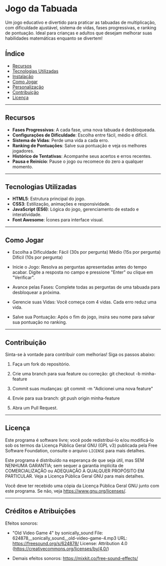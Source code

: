 # Jogo da Tabuada

Um jogo educativo e divertido para praticar as tabuadas de multiplicação, com dificuldade ajustável, sistema de vidas, fases progressivas, e ranking de pontuação. Ideal para crianças e adultos que desejam melhorar suas habilidades matemáticas enquanto se divertem!

## Índice

- [Recursos](#recursos)
- [Tecnologias Utilizadas](#tecnologias-utilizadas)
- [Instalação](#instalação)
- [Como Jogar](#como-jogar)
- [Personalização](#personalização)
- [Contribuição](#contribuição)
- [Licença](#licença)

---

## Recursos

- **Fases Progressivas**: A cada fase, uma nova tabuada é desbloqueada.
- **Configurações de Dificuldade**: Escolha entre fácil, médio e difícil.
- **Sistema de Vidas**: Perde uma vida a cada erro.
- **Ranking de Pontuações**: Salve sua pontuação e veja os melhores jogadores.
- **Histórico de Tentativas**: Acompanhe seus acertos e erros recentes.
- **Pausa e Reinício**: Pause o jogo ou recomece do zero a qualquer momento.

---

## Tecnologias Utilizadas

- **HTML5**: Estrutura principal do jogo.
- **CSS3**: Estilização, animações e responsividade.
- **JavaScript (ES6)**: Lógica do jogo, gerenciamento de estado e interatividade.
- **Font Awesome**: Ícones para interface visual.

---

## Como Jogar
- Escolha a Dificuldade:
Fácil (30s por pergunta)
Médio (15s por pergunta)
Difícil (10s por pergunta)

- Inicie o Jogo:
Resolva as perguntas apresentadas antes do tempo acabar.
Digite a resposta no campo e pressione "Enter" ou clique em "Verificar".

- Avance pelas Fases:
Complete todas as perguntas de uma tabuada para desbloquear a próxima.

- Gerencie suas Vidas:
Você começa com 4 vidas. Cada erro reduz uma vida.

- Salve sua Pontuação:
Após o fim do jogo, insira seu nome para salvar sua pontuação no ranking.

---

## Contribuição
Sinta-se à vontade para contribuir com melhorias! Siga os passos abaixo:

1. Faça um fork do repositório.
2. Crie uma branch para sua feature ou correção:
git checkout -b minha-feature

3. Commit suas mudanças:
git commit -m "Adicionei uma nova feature"

4. Envie para sua branch:
git push origin minha-feature

5. Abra um Pull Request.

---

## Licença

Este programa é software livre; você pode redistribuí-lo e/ou modificá-lo
sob os termos da Licença Pública Geral GNU (GPL v3) publicada pela Free Software Foundation, consulte o arquivo `LICENSE` para mais detalhes.

Este programa é distribuído na esperança de que seja útil, mas SEM NENHUMA GARANTIA;
sem sequer a garantia implícita de COMERCIALIZAÇÃO ou ADEQUAÇÃO A QUALQUER PROPÓSITO EM PARTICULAR.
Veja a Licença Pública Geral GNU para mais detalhes.

Você deve ter recebido uma cópia da Licença Pública Geral GNU junto com este programa.
Se não, veja <https://www.gnu.org/licenses/>.

---

## Créditos e Atribuições

Efeitos sonoros:
- "Old Video Game 4" by sonically_sound
  File: 624878__sonically_sound__old-video-game-4.mp3
  URL: https://freesound.org/s/624878/
  License: Attribution 4.0 (https://creativecommons.org/licenses/by/4.0/)

- Demais efeitos sonoros: https://mixkit.co/free-sound-effects/
